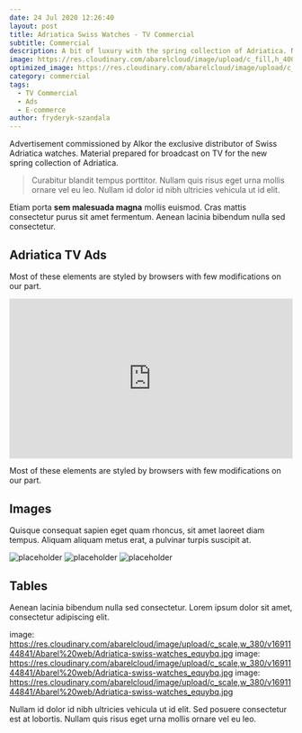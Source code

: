 ```yaml
---
date: 24 Jul 2020 12:26:40
layout: post
title: Adriatica Swiss Watches - TV Commercial
subtitle: Commercial
description: A bit of luxury with the spring collection of Adriatica. New advertising spot for a women's collection of Adriatica Swiss Watches.
image: https://res.cloudinary.com/abarelcloud/image/upload/c_fill,h_400,w_800/v1691148213/abarel-studio/Adriatica-swiss-watches_tv-ads.jpg
optimized_image: https://res.cloudinary.com/abarelcloud/image/upload/c_fill,h_200,w_400/v1691148213/abarel-studio/Adriatica-swiss-watches_tv-ads.jpg
category: commercial
tags:
  - TV Commercial
  - Ads
  - E-commerce
author: fryderyk-szandala
---
```

Advertisement commissioned by Alkor the exclusive distributor of Swiss Adriatica watches. Material prepared for broadcast on TV for the new spring collection of Adriatica. 

> Curabitur blandit tempus porttitor. Nullam quis risus eget urna mollis ornare vel eu leo. Nullam id dolor id nibh ultricies vehicula ut id elit.

Etiam porta **sem malesuada magna** mollis  euismod. Cras mattis consectetur purus sit amet fermentum. Aenean lacinia bibendum nulla sed consectetur.

<!--page-->

## Adriatica TV Ads

Most of these elements are styled by browsers with few modifications on our part.

<div style="padding:56.25% 0 0 0;position:relative;"><iframe src="https://player.vimeo.com/video/440319777?badge=0&amp;autopause=0&amp;player_id=0&amp;app_id=58479" frameborder="0" allow="autoplay; fullscreen; picture-in-picture" allowfullscreen style="position:absolute;top:0;left:0;width:100%;height:100%;" title="Adriatica A3732"></iframe></div><script src="https://player.vimeo.com/api/player.js"></script>


Most of these elements are styled by browsers with few modifications on our part.


## Images

Quisque consequat sapien eget quam rhoncus, sit amet laoreet diam tempus. Aliquam aliquam metus erat, a pulvinar turpis suscipit at.

![placeholder](https://placehold.it/800x400 "Large example image")
![placeholder](https://placehold.it/400x200 "Medium example image")
![placeholder](https://placehold.it/200x200 "Small example image")

## Tables

Aenean lacinia bibendum nulla sed consectetur. Lorem ipsum dolor sit amet, consectetur adipiscing elit.

image: https://res.cloudinary.com/abarelcloud/image/upload/c_scale,w_380/v1691144841/Abarel%20web/Adriatica-swiss-watches_equybq.jpg
image: https://res.cloudinary.com/abarelcloud/image/upload/c_scale,w_380/v1691144841/Abarel%20web/Adriatica-swiss-watches_equybq.jpg
image: https://res.cloudinary.com/abarelcloud/image/upload/c_scale,w_380/v1691144841/Abarel%20web/Adriatica-swiss-watches_equybq.jpg

Nullam id dolor id nibh ultricies vehicula ut id elit. Sed posuere consectetur est at lobortis. Nullam quis risus eget urna mollis ornare vel eu leo.





<Image publicId="abarel-studio/Adriatica-swiss-watches_tv-ads.jpg" >
  <Transformation height="675" width="1200" crop="fill" />
</Image>






